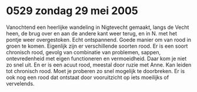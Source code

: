 # 0529 zondag 29 mei 2005
Vanochtend een heerlijke wandeling in Nigtevecht gemaakt, langs de Vecht heen, de brug over en aan de andere kant weer terug, en in N. met het pontje weer overgestoken. Echt ontspannend. Goede manier om van rood in groen te komen. Eigenlijk zijn er verschillende soorten rood. Er is een soort chronisch rood, gevolg van combinatie van problemen, sappen, ontevredenheid met eigen functioneren en vermoeidheid. Daar kom je niet zo snel uit. En er is een acuut rood, meestal door ruzie met Anne. Kan leiden tot chronisch rood. Moet je proberen zo snel mogelijk te doorbreken. Er is ook nog een rood dat ontstaat door vooruitzicht op iets moeilijks of vervelends.